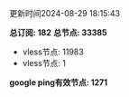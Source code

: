 更新时间2024-08-29 18:15:43

**总订阅: 182**
**总节点: 33385**
- vless节点: 11983
- vless节点: 1

**google ping有效节点: 1271**
